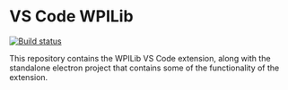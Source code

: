 # VS Code WPILib

[![Build status](https://ci.appveyor.com/api/projects/status/p6swigkvyfv693g2/branch/master?svg=true)](https://ci.appveyor.com/project/wpilibsuite/vscode-wpilib/branch/master)

This repository contains the WPILib VS Code extension, along with the standalone electron project that contains some of the functionality of the extension.
